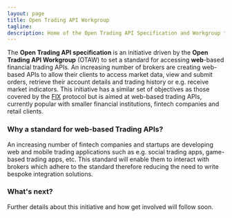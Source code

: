 ```yaml
---
layout: page
title: Open Trading API Workgroup
tagline: 
description: Home of the Open Trading API Specification and Workgroup to enable Fintech companies and financial institutions to access non-FIX style web-based REST and streaming APIs of dealing brokers which offer investment products such as share dealing, CFDs, spread-betting, etc.
---
```


The **Open Trading API specification** is an initiative driven by the **Open Trading API Workgroup** (OTAW) to set a standard for accessing **web**-based financial trading APIs. An increasing number of brokers are creating web-based APIs to allow their clients to access market data, view and submit orders, retrieve their account details and trading history or e.g. receive market indicators. This initiative has a similar set of objectives as those covered by the [FIX](https://en.wikipedia.org/wiki/Financial_Information_eXchange) protocol but is aimed at web-based trading APIs, currently popular with smaller financial institutions, fintech companies and retail clients.

### Why a standard for web-based Trading APIs?

An increasing number of fintech companies and startups are developing web and mobile trading applications such as e.g. social trading apps, game-based trading apps, etc. This standard will enable them to interact with brokers which adhere to the standard therefore reducing the need to write bespoke integration solutions.

### What's next?

Further details about this initiative and how get involved will follow soon.

